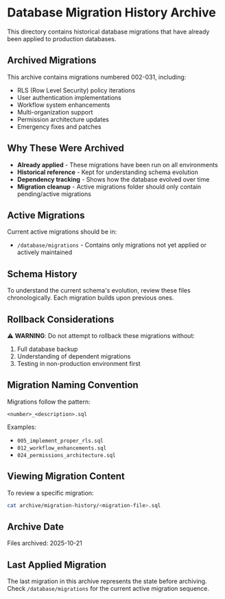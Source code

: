 # Database Migration History Archive

This directory contains historical database migrations that have already been applied to production databases.

## Archived Migrations

This archive contains migrations numbered 002-031, including:
- RLS (Row Level Security) policy iterations
- User authentication implementations
- Workflow system enhancements
- Multi-organization support
- Permission architecture updates
- Emergency fixes and patches

## Why These Were Archived

- **Already applied** - These migrations have been run on all environments
- **Historical reference** - Kept for understanding schema evolution
- **Dependency tracking** - Shows how the database evolved over time
- **Migration cleanup** - Active migrations folder should only contain pending/active migrations

## Active Migrations

Current active migrations should be in:
- `/database/migrations` - Contains only migrations not yet applied or actively maintained

## Schema History

To understand the current schema's evolution, review these files chronologically. Each migration builds upon previous ones.

## Rollback Considerations

⚠️ **WARNING**: Do not attempt to rollback these migrations without:
1. Full database backup
2. Understanding of dependent migrations
3. Testing in non-production environment first

## Migration Naming Convention

Migrations follow the pattern:
```
<number>_<description>.sql
```

Examples:
- `005_implement_proper_rls.sql`
- `012_workflow_enhancements.sql`
- `024_permissions_architecture.sql`

## Viewing Migration Content

To review a specific migration:

```bash
cat archive/migration-history/<migration-file>.sql
```

## Archive Date

Files archived: 2025-10-21

## Last Applied Migration

The last migration in this archive represents the state before archiving. Check `/database/migrations` for the current active migration sequence.
